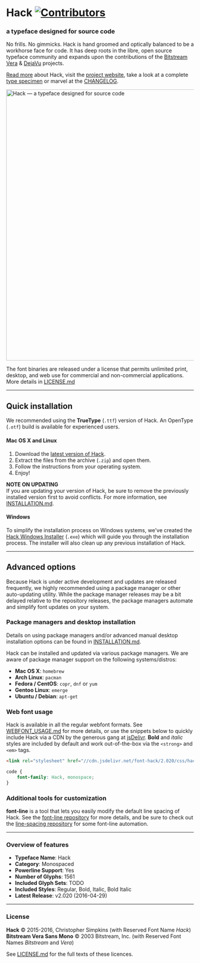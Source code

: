 
# Hack  [![Contributors](https://img.shields.io/badge/contributors-104-orange.svg?style=flat)](https://github.com/chrissimpkins/Hack/blob/master/CONTRIBUTORS.md)

### a typeface designed for source code

No frills. No gimmicks. Hack is hand groomed and optically balanced to be a workhorse face for code. It has deep roots in the libre, open source typeface community and expands upon the contributions of the [Bitstream Vera](https://www.gnome.org/fonts/) &amp; [DejaVu](http://dejavu-fonts.org/wiki/Main_Page) projects.

[Read more](docs/ABOUT.md) about Hack, visit the [project website](http://sourcefoundry.org/hack/), take a look at a complete [type specimen](http://chrissimpkins.github.io/Hack/font-specimen.html) or marvel at the [CHANGELOG](CHANGELOG.md).

<a href="https://sourcefoundry.org/hack/"><img src="img/hack-specimen-2.png" alt="Hack &mdash; a typeface designed for source code" width="728"></a>

The font binaries are released under a license that permits unlimited print, desktop, and web use for commercial and non-commercial applications. More details in [LICENSE.md](LICENSE.md)

---

## Quick installation

We recommended using the **TrueType** (`.ttf`) version of Hack. An OpenType (`.otf`) build is available for experienced users.

#### Mac OS X and Linux

1. Download the [latest version of Hack](ttf_latest).
2. Extract the files from the archive (`.zip`) and open them.
3. Follow the instructions from your operating system.
4. Enjoy!

**NOTE ON UPDATING**<br>
If you are updating your version of Hack, be sure to remove the previously installed version first to avoid conflicts. For more information, see [INSTALLATION.md](docs/INSTALLATION.md).

#### Windows

To simplify the installation process on Windows systems, we've created the [Hack Windows Installer](https://github.com/source-foundry/Hack-windows-installer/releases/tag/v1.1.2) (`.exe`) which will guide you through the installation process. The installer will also clean up any previous installation of Hack.

---

## Advanced options

Because Hack is under active development and updates are released frequently, we highly recommended using a package manager or other auto-updating utility. While the package manager releases may be a bit delayed relative to the repository releases, the package managers automate and simplify font updates on your system.

### Package managers and desktop installation

Details on using package managers and/or advanced manual desktop installation options can be found in [INSTALLATION.md](docs/INSTALLATION.md).

Hack can be installed and updated via various package managers. We are aware of package manager support on the following systems/distros:

- **Mac OS X**: `homebrew`
- **Arch Linux**: `pacman`
- **Fedora / CentOS**: `copr`, `dnf` or `yum`
- **Gentoo Linux**: `emerge`
- **Ubuntu / Debian**: `apt-get`

<!-- TODO @chris: no idea if the wording of the above makes any sense for package manager users -->

### Web font usage

Hack is available in all the regular webfont formats. See [WEBFONT_USAGE.md](docs/WEBFONT_USAGE.md) for more details, or use the snippets below to quickly include Hack via a CDN by the generous gang at [jsDelivr](https://github.com/jsdelivr/jsdelivr). **Bold** and _italic_ styles are included by default and work out-of-the-box via the `<strong>` and `<em>` tags.

```html
<link rel="stylesheet" href="//cdn.jsdelivr.net/font-hack/2.020/css/hack.min.css">
```

```css
code {
	font-family: Hack, monospace;
}
```

### Additional tools for customization

**font-line** is a tool that lets you easily modify the default line spacing of Hack. See the [font-line repository](https://github.com/source-foundry/font-line) for more details, and be sure to check out the [line-spacing repository](https://github.com/chrissimpkins/Hack/tree/master/tools/line-spacing) for some font-line automation.

---

### Overview of features

- **Typeface Name**: Hack
- **Category**: Monospaced
- **Powerline Support**: Yes
- **Number of Glyphs**: 1561
- **Included Glyph Sets**: TODO
- **Included Styles**: Regular, Bold, Italic, Bold Italic
- **Latest Release**: v2.020 (2016-04-29)

---

### License

<!-- TODO Are the two lines with the names of the licences required (since they are also in LICENSE.md)? -->

**Hack** &copy; 2015-2016, Christopher Simpkins (with Reserved Font Name _Hack_)<br>
**Bitstream Vera Sans Mono** &copy; 2003 Bitstream, Inc. (with Reserved Font Names _Bitstream_ and _Vera_)

<!--
**Hack** &copy; 2015-2016, Christopher Simpkins with Reserved Font Name Hack.<br>
Hack Open Font License &amp; Bitstream Vera License

**Bitstream Vera Sans Mono** &copy; 2003 Bitstream, Inc. with Reserved Font Names Bitstream and Vera<br>
Bitstream Vera License
-->

See [LICENSE.md](https://github.com/chrissimpkins/Hack/blob/master/LICENSE.md) for the full texts of these licences.

[otf_latest]: https://github.com/chrissimpkins/Hack/releases/download/v2.020/Hack-v2_020-otf.zip
[ttf_latest]: https://github.com/chrissimpkins/Hack/releases/download/v2.020/Hack-v2_020-ttf.zip
